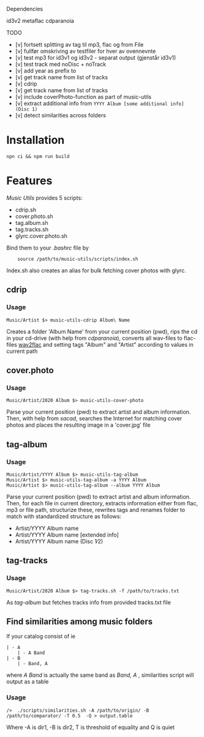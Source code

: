 Dependencies

id3v2
metaflac
cdparanoia

TODO
* [v] fortsett splitting av tag til mp3, flac og from File 
* [v] fullfør omskriving av testfiler for hver av ovennevnte
* [v] test mp3 for id3v1 og id3v2 - separat output (gjenstår id3v1)
* [v] test track med noDisc + noTrack
* [v] add year as prefix to 
* [v] get track name from list of tracks
* [v] cdrip
* [v] get track name from list of tracks
* [v] include coverPhoto-function as part of music-utils
* [v] extract additional info from `YYYY Album [some additional info] (Disc 1)`
* [v] detect similarities across folders


# Installation

```
npn ci && npm run build

```

# Features

_Music Utils_ provides 5 scripts: 
* cdrip.sh 
* cover.photo.sh
* tag.album.sh 
* tag.tracks.sh
* glyrc.cover.photo.sh

Bind them to your _.bashrc_ file by

```
    source /path/to/music-utils/scripts/index.sh
```
Index.sh also creates an alias for bulk fetching cover photos with glyrc.

## cdrip

### Usage
 ```
Music/Artist $> music-utils-cdrip Album\ Name
 ```

Creates a folder 'Album Name' from your current position (pwd), rips the cd in your cd-drive (with help from _cdparanoia_), converts all wav-files to flac-files [wav2flac](./scripts/wav2flac.sh) and setting tags "Album" and "Artist" according to values in current path
 

## cover.photo

### Usage
 ```
Music/Artist/2020 Album $> music-utils-cover-photo
 ```

Parse your current position (pwd) to extract artist and album information. Then, with help from _sacad_, searches the Internet for matching cover photos and places the resulting image in a 'cover.jpg' file


## tag-album

### Usage
 ```
Music/Artist/YYYY Album $> music-utils-tag-album
Music/Artist $> music-utils-tag-album -a YYYY Album
Music/Artist $> music-utils-tag-album --album YYYY Album
 ```

Parse your current position (pwd) to extract artist and album information. Then, for each file in current directory, extracts information either from flac, mp3 or file path, structurize these, rewrites tags and renames folder to match with standardized structure as follows: 

* Artist/YYYY Album name
* Artist/YYYY Album name [extended info]
* Artist/YYYY Album name (Disc 1∕2)


## tag-tracks

### Usage
 ```
Music/Artist/2020 Album $> tag-tracks.sh -f /path/to/tracks.txt 
 ```

As _tag-album_ but fetches tracks info from provided tracks.txt file


## Find similarities among music folders

If your catalog consist of ie

```
| - A
    | - A Band
| - B
    | - Band, A
``` 
where _A Band_ is actually the same band as _Band, A_ , similarities script will output as a table 


### Usage

```
/>  ./scripts/similarities.sh -A /path/to/origin/ -B /path/to/comparator/ -T 0.5  -Q > output.table
```

Where -A is dir1, -B is dir2, T is threshold of equality and Q is quiet



